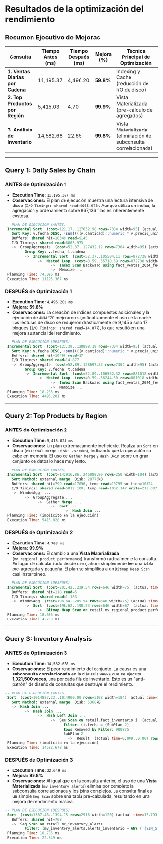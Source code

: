 # Resultados de la optimización del rendimiento

## Resumen Ejecutivo de Mejoras

| Consulta                    | Tiempo Antes (ms) | Tiempo Después (ms) | Mejora (%) | Técnica Principal de Optimización               |
| --------------------------- | ----------------- | ------------------- | ---------- | ----------------------------------------------- |
| **1. Ventas Diarias por Cadena** | 11,195.37         | 4,496.20            | **59.8%**  | Indexing y Cache (reducción de I/O de disco)    |
| **2. Top Productos por Región**   | 5,415.03          | 4.70                | **99.9%**  | Vista Materializada (pre-cálculo de agregados)  |
| **3. Análisis de Inventario**     | 14,582.68         | 22.65               | **99.8%**  | Vista Materializada (eliminación de subconsulta correlacionada) |

---

## Query 1: Daily Sales by Chain

### ANTES de Optimización 1

* **Execution Time:** `11,195.367 ms`
* **Observaciones:** El plan de ejecución muestra una lectura intensiva de disco (`I/O Timings: shared read=6065.973`). Aunque utiliza un índice, la agregación y ordenamiento sobre 867,136 filas es inherentemente costosa.

```sql
-- PLAN DE EJECUCIÓN (ANTES)
 Incremental Sort  (cost=122.17..127632.98 rows=7304 width=95) (actual time=1477.320..11193.419 rows=368 loops=1)
   Sort Key: v.fecha DESC, (sum((((v.cantidad)::numeric * v.precio_unitario) * ('1'::numeric - (v.descuento_pct / '100'::numeric))))) DESC
   Buffers: shared hit=10349 read=9145
   I/O Timings: shared read=6065.973
   ->  GroupAggregate  (cost=52.37..127432.12 rows=7304 width=95) (actual time=200.700..11192.820 rows=368 loops=1)
         Group Key: v.fecha, t.cadena
         ->  Incremental Sort  (cost=52.37..105504.11 rows=872738 width=44) (actual time=196.336..10549.901 rows=867136 loops=1)
               ->  Nested Loop  (cost=0.59..55718.39 rows=872738 width=44) (actual time=4.574..7430.577 rows=867136 loops=1)
                     ->  Index Scan Backward using fact_ventas_2024_fecha_idx on retail.fact_ventas_2024 v ...
                     ->  Memoize ...
 Planning Time: 74.026 ms
 Execution Time: 11195.367 ms
```

### DESPUÉS de Optimización 1

* **Execution Time:** `4,496.201 ms`
* **Mejora:** **59.8%**
* **Observaciones:** La creación de índices compuestos adicionales y la ejecución de `ANALYZE` mejoraron significativamente el uso de la caché. Las lecturas de disco se redujeron drásticamente de 9,145 a solo 17 bloques (`I/O Timings: shared read=14.877`), lo que resultó en una mejora sustancial del rendimiento.

```sql
-- PLAN DE EJECUCIÓN (DESPUÉS)
 Incremental Sort  (cost=123.39..128898.19 rows=7304 width=95) (actual time=624.189..4489.132 rows=368 loops=1)
   Sort Key: v.fecha DESC, (sum((((v.cantidad)::numeric * v.precio_unitario) * ('1'::numeric - (v.descuento_pct / '100'::numeric))))) DESC
   Buffers: shared hit=19468 read=17
   I/O Timings: shared read=14.877
   ->  GroupAggregate  (cost=52.89..128697.33 rows=7304 width=95) (actual time=92.748..4488.000 rows=368 loops=1)
         Group Key: v.fecha, t.cadena
         ->  Incremental Sort  (cost=52.89..106562.32 rows=881018 width=44) (actual time=88.395..3855.907 rows=867136 loops=1)
               ->  Nested Loop  (cost=0.59..56244.60 rows=881018 width=44) (actual time=0.064..765.280 rows=867136 loops=1)
                     ->  Index Scan Backward using fact_ventas_2024_fecha_idx on retail.fact_ventas_2024 v ...
                     ->  Memoize ...
 Planning Time: 18.283 ms
 Execution Time: 4496.201 ms
```

---

## Query 2: Top Products by Region

### ANTES de Optimización 2

* **Execution Time:** `5,415.028 ms`
* **Observaciones:** Un plan extremadamente ineficiente. Realiza un `Sort` en disco (`external merge Disk: 28776kB`), indicando que la operación no cabe en memoria. El uso de `Gather Merge` y `Hash Join` sobre un gran conjunto de datos lo hace muy lento.

```sql
-- PLAN DE EJECUCIÓN (ANTES)
 Incremental Sort  (cost=142916.86..246088.80 rows=250 width=104) (actual time=3865.702..5415.028 rows=733 loops=1)
   Sort Method: external merge  Disk: 28776kB
   Buffers: shared hit=799 read=17096, temp read=10795 written=10824
   I/O Timings: shared read=5012.100, temp read=1082.147 write=211.097
   ->  WindowAgg  ...
         ->  GroupAggregate ...
               ->  Gather Merge ...
                     ->  Sort ...
                           ->  Hash Join ...
 Planning Time: (implícito en la ejecución)
 Execution Time: 5415.028 ms
```

### DESPUÉS de Optimización 2

* **Execution Time:** `4.703 ms`
* **Mejora:** **99.9%**
* **Observaciones:** El cambio a una **Vista Materializada** (`mv_regional_product_performance`) transformó radicalmente la consulta. En lugar de calcular todo desde cero, ahora simplemente lee una tabla pre-agregada y pequeña. El plan se simplifica a un `Bitmap Heap Scan` casi instantáneo.

```sql
-- PLAN DE EJECUCIÓN (DESPUÉS)
 Incremental Sort  (cost=202.42..239.54 rows=646 width=75) (actual time=4.011..4.079 rows=60 loops=1)
   Buffers: shared hit=118 read=5
   I/O Timings: shared read=1.183
   ->  WindowAgg  (cost=196.64..209.54 rows=646 width=75) (actual time=3.223..3.391 rows=60 loops=1)
         ->  Sort  (cost=196.62..198.23 rows=646 width=67) (actual time=3.207..3.262 rows=636 loops=1)
               ->  Bitmap Heap Scan on retail.mv_regional_product_performance ...
 Planning Time: 18.636 ms
 Execution Time: 4.703 ms
```

---

## Query 3: Inventory Analysis

### ANTES de Optimización 3

* **Execution Time:** `14,582.678 ms`
* **Observaciones:** El peor rendimiento del conjunto. La causa es una **subconsulta correlacionada** en la cláusula `WHERE` que se ejecuta **1,021,500 veces**, una por cada fila de inventario. Esto es un "anti-patrón" de diseño de consultas que destruye el rendimiento.

```sql
-- PLAN DE EJECUCIÓN (ANTES)
 Sort  (cost=1014887.23..1014900.00 rows=5108 width=184) (actual time=14564.382..14582.678 rows=40625 loops=1)
   Sort Method: external merge  Disk: 5368kB
   ->  Hash Join ...
         ->  Hash Join ...
               ->  Hash Left Join ...
                     ->  Seq Scan on retail.fact_inventario i  (actual time=7966.400..10197.572 rows=40625 loops=1)
                           Filter: (i.fecha = (SubPlan 2))
                           Rows Removed by Filter: 980875
                           SubPlan 2
                             ->  Result  (actual time=0.009..0.009 rows=1 loops=1021500)
 Planning Time: (implícito en la ejecución)
 Execution Time: 14582.678 ms
```

### DESPUÉS de Optimización 3

* **Execution Time:** `22.649 ms`
* **Mejora:** **99.8%**
* **Observaciones:** Al igual que en la consulta anterior, el uso de una **Vista Materializada** (`mv_inventory_alerts`) elimina por completo la subconsulta correlacionada y los joins complejos. La consulta final es un simple `Seq Scan` sobre una tabla pre-calculada, resultando en una mejora de rendimiento masiva.

```sql
-- PLAN DE EJECUCIÓN (DESPUÉS)
 Sort  (cost=1387.46..1394.75 rows=2916 width=120) (actual time=17.793..18.395 rows=2898 loops=1)
   Buffers: shared hit=768
   ->  Seq Scan on retail.mv_inventory_alerts ...
         Filter: (mv_inventory_alerts.alerta_inventario = ANY ('{SIN_STOCK,STOCK_BAJO}'::text[]))
 Planning Time: 18.785 ms
 Execution Time: 22.649 ms
```
